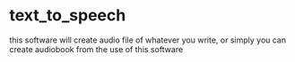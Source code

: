 # text_to_speech
this software will create audio file of whatever you write, or simply you can create audiobook from the use of this software
